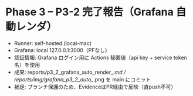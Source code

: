 # Phase 3 – P3-2 完了報告（Grafana 自動レンダ）
- Runner: self-hosted (local-mac)
- Grafana: local 127.0.0.1:3000（PFなし）
- 認証情報: Grafana ログイン用に Actions 秘匿値（api key + service token名）を使用
- 成果: reports/p3_2_grafana_auto_render_*.md / reports/img/grafana_p3_2_auto_*.png を main にコミット
- 補足: ブランチ保護のため、EvidenceはPR経由で反映（直push不可）
